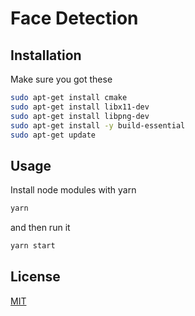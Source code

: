 # Face Detection

## Installation

Make sure you got these

```bash
sudo apt-get install cmake
sudo apt-get install libx11-dev
sudo apt-get install libpng-dev
sudo apt-get install -y build-essential
sudo apt-get update
```

## Usage

Install node modules with yarn

```bash
yarn
```
and then run it

```bash
yarn start
```

## License
[MIT](https://choosealicense.com/licenses/mit/)
